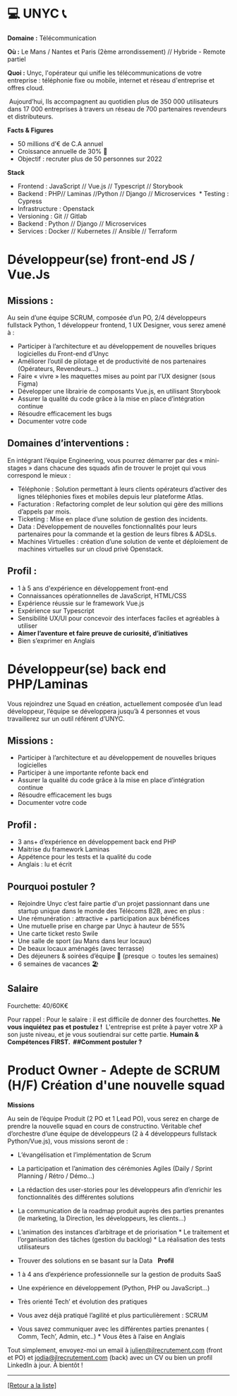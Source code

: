 # 💻 UNYC  📞

**Domaine :** Télécommunication

**Où :** Le Mans / Nantes et Paris (2ème arrondissement) // Hybride - Remote partiel

**Quoi :** Unyc, l'opérateur qui unifie les télécommunications de votre entreprise : téléphonie fixe ou mobile, internet et réseau d'entreprise et offres cloud.

 Aujourd’hui, Ils accompagnent au quotidien plus de 350 000 utilisateurs dans 17 000 entreprises à travers un réseau de 700 partenaires revendeurs et distributeurs.   

**Facts & Figures**

* 50 millions d’€ de C.A annuel 
* Croissance annuelle de 30% 🚀
* Objectif : recruter plus de 50 personnes sur 2022

**Stack**

* Frontend : JavaScript // Vue.js // Typescript // Storybook
* Backend : PHP// Laminas //Python // Django // Microservices 
 * Testing : Cypress  
* Infrastructure : Openstack 
* Versioning : Git // Gitlab
* Backend : Python // Django // Microservices
* Services : Docker // Kubernetes // Ansible // Terraform

# Développeur(se) front-end JS / Vue.Js

## Missions :

Au sein d’une équipe SCRUM, composée d’un PO, 2/4 développeurs fullstack Python, 1 développeur frontend, 1 UX Designer, vous serez amené à :  

* Participer à l’architecture et au développement de nouvelles briques logicielles du Front-end d’Unyc
* Améliorer l’outil de pilotage et de productivité de nos partenaires (Opérateurs, Revendeurs…)
* Faire « vivre » les maquettes mises au point par l’UX designer (sous Figma)
* Développer une librairie de composants Vue.js, en utilisant Storybook
* Assurer la qualité du code grâce à la mise en place d’intégration continue
* Résoudre efficacement les bugs
* Documenter votre code  

## Domaines d’interventions :

En intégrant l’équipe Engineering, vous pourrez démarrer par des « mini-stages » dans chacune des squads afin de trouver le projet qui vous correspond le mieux :  

* Téléphonie : Solution permettant à leurs clients opérateurs d’activer des lignes téléphonies fixes et mobiles depuis leur plateforme Atlas.
* Facturation : Refactoring complet de leur solution qui gère des millions d’appels par mois.
* Ticketing : Mise en place d’une solution de gestion des incidents.
* Data : Développement de nouvelles fonctionnalités pour leurs partenaires pour la commande et la gestion de leurs fibres & ADSLs.
* Machines Virtuelles : création d’une solution de vente et déploiement de machines virtuelles sur un cloud privé Openstack.

## Profil :

* 1 à 5 ans d'expérience en développement front-end 
* Connaissances opérationnelles de JavaScript, HTML/CSS
* Expérience réussie sur le framework Vue.js
* Expérience sur Typescript 
* Sensibilité UX/UI pour concevoir des interfaces faciles et agréables à utiliser
* **Aimer l’aventure et faire preuve de curiosité, d’initiatives ** 
* Bien s’exprimer en Anglais


# Développeur(se) back end PHP/Laminas

Vous rejoindrez une Squad en création, actuellement composée d’un lead développeur, l’équipe se développera jusqu’à 4 personnes et vous travaillerez sur un outil référent d’UNYC.

## Missions :

* Participer à l’architecture et au développement de nouvelles briques logicielles
* Participer à une importante refonte back end
* Assurer la qualité du code grâce à la mise en place d’intégration continue
* Résoudre efficacement les bugs
* Documenter votre code

## Profil :

* 3 ans+ d’expérience en développement back end PHP
* Maitrise du framework Laminas
* Appétence pour les tests et la qualité du code
* Anglais : lu et écrit

## Pourquoi postuler ? 

* Rejoindre Unyc c’est faire partie d'un projet passionnant dans une startup unique dans le monde des Télécoms B2B, avec en plus :   
* Une rémunération : attractive + participation aux bénéfices 
* Une mutuelle prise en charge par Unyc à hauteur de 55% 
* Une carte ticket resto Swile 
* Une salle de sport (au Mans dans leur locaux) 
* De beaux locaux aménagés (avec terrasse) 
* Des déjeuners & soirées d’équipe 🍺 (presque ☺ toutes les semaines) 
* 6 semaines de vacances 🏖️

## Salaire 

Fourchette: 40/60K€

Pour rappel : Pour le salaire : il est difficile de donner des fourchettes. **Ne vous inquiétez pas et postulez !**  L'entreprise est prête à payer votre XP à son juste niveau, et je vous soutiendrai sur cette partie. **Humain & Compétences FIRST.  ##Comment postuler ?** 


# Product Owner - Adepte de SCRUM (H/F) Création d'une nouvelle squad

**Missions**  

Au sein de l’équipe Produit (2 PO et 1 Lead PO), vous serez en charge de prendre la nouvelle squad en cours de constructino. Véritable chef d’orchestre d’une équipe de développeurs (2 à 4 développeurs fullstack Python/Vue.js), vous missions seront de :  

* L’évangélisation et l’implémentation de Scrum
* La participation et l’animation des cérémonies Agiles (Daily / Sprint Planning / Rétro / Démo…)
* La rédaction des user-stories pour les développeurs afin d’enrichir les fonctionnalités des différentes solutions 
* La communication de la roadmap produit auprès des parties prenantes (le marketing, la Direction, les développeurs, les clients…) 
* L’animation des instances d’arbitrage et de priorisation * Le traitement et l’organisation des tâches (gestion du backlog) * La réalisation des tests utilisateurs 
* Trouver des solutions en se basant sur la Data
 
**Profil**

* 1 à 4 ans d’expérience professionnelle sur la gestion de produits SaaS
* Une expérience en développement  (Python, PHP ou JavaScript…) 
* Très orienté Tech’ et évolution des pratiques  
* Vous avez déjà pratiqué l’agilité et plus particulièrement : SCRUM 
* Vous savez communiquer avec les différentes parties prenantes ( Comm, Tech’, Admin, etc..) * Vous êtes à l’aise en Anglais 


Tout simplement, envoyez-moi un email à julien@jlrecrutement.com (front et PO) et jodia@jlrecrutement.com (back) avec un CV ou bien un profil LinkedIn à jour. À bientôt !

----
<a href="https://github.com/jlondiche/job-board-php/blob/master/README.md">[Retour a la liste]</a>

